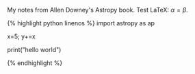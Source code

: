 My notes from Allen Downey's Astropy book. Test LaTeX: $\alpha=\beta$.

{% highlight python linenos %}
import astropy as ap

x=5;
y+=x

print("hello world")

{% endhighlight %}


